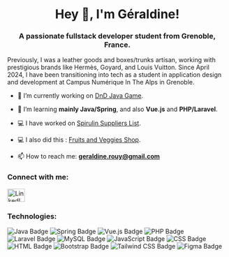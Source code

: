 <h1 align="center">Hey 👋, I'm Géraldine!</h1>
<h3 align="center">A passionate fullstack developer student from Grenoble, France.</h3>

<p>Previously, I was a leather goods and boxes/trunks artisan, working with prestigious brands like Hermès, Goyard, and Louis Vuitton. Since April 2024, I have been transitioning into tech as a student in application design and development at Campus Numérique In The Alps in Grenoble.</p>

- 🔭 I’m currently working on [DnD Java Game](https://github.com/GeraldineRouy/java_dnd_game).
  
- 🌱 I’m learning **mainly Java/Spring**, and also **Vue.js** and **PHP/Laravel**.
  
- 💻 I have worked on [Spirulin Suppliers List](https://github.com/GeraldineRouy/public_spa_spirulin_suppliers_project).
  
- 💻 I also did this : [Fruits and Veggies Shop](https://github.com/GeraldineRouy/fruits-and-veggies-shop).

- 📫 How to reach me: **geraldine.rouy@gmail.com**

<h3 align="left">Connect with me:</h3>
<p align="left">
  <a href="https://www.linkedin.com/in/geraldine-rouy/" target="blank">
    <img align="center" src="https://raw.githubusercontent.com/rahuldkjain/github-profile-readme-generator/master/src/images/icons/Social/linked-in-alt.svg" alt="LinkedIn" height="30" width="40" />
  </a>
</p>

<h3 align="left">Technologies:</h3>
<p align="left">
  <img src="https://img.shields.io/badge/Java-007396?style=for-the-badge&logo=java&logoColor=white" alt="Java Badge"/>
  <img src="https://img.shields.io/badge/Spring-6DB33F?style=for-the-badge&logo=spring&logoColor=white" alt="Spring Badge"/>
  <img src="https://img.shields.io/badge/Vue.js-42b883?style=for-the-badge&logo=vue.js&logoColor=white" alt="Vue.js Badge"/>
  <img src="https://img.shields.io/badge/PHP-777BB3?style=for-the-badge&logo=php&logoColor=white" alt="PHP Badge"/>
  <img src="https://img.shields.io/badge/Laravel-FF2D20?style=for-the-badge&logo=laravel&logoColor=white" alt="Laravel Badge"/>
  <img src="https://img.shields.io/badge/MySQL-4479A1?style=for-the-badge&logo=mysql&logoColor=white" alt="MySQL Badge"/>
  <img src="https://img.shields.io/badge/JavaScript-F7DF1E?style=for-the-badge&logo=javascript&logoColor=black" alt="JavaScript Badge"/>
  <img src="https://img.shields.io/badge/CSS-1572B6?style=for-the-badge&logo=css3&logoColor=white" alt="CSS Badge"/>
  <img src="https://img.shields.io/badge/HTML-E34F26?style=for-the-badge&logo=html5&logoColor=white" alt="HTML Badge"/>
  <img src="https://img.shields.io/badge/Bootstrap-7952B3?style=for-the-badge&logo=bootstrap&logoColor=white" alt="Bootstrap Badge"/>
  <img src="https://img.shields.io/badge/Tailwind%20CSS-06B6D4?style=for-the-badge&logo=tailwind-css&logoColor=white" alt="Tailwind CSS Badge"/>
  <img src="https://img.shields.io/badge/Figma-F24E1E?style=for-the-badge&logo=figma&logoColor=white" alt="Figma Badge"/>
</p>
